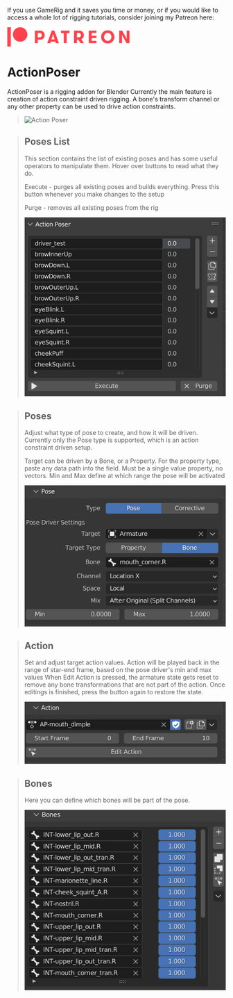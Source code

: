 If you use GameRig and it saves you time or money, or if you would like to access a whole lot of rigging tutorials, consider joining my Patreon here:

[![Patreon](images/Digital-Patreon-Logo_FieryCoral.png)](https://www.patreon.com/arminhalac)


# ActionPoser

ActionPoser is a rigging addon for Blender
Currently the main feature is creation of action constraint driven rigging.
A bone's transform channel or any other property can be used to drive action constraints.

> ![Action Poser](images/blender_XRXHmdipBF.gif)

> ## Poses List
> This section contains the list of existing poses and has some useful operators to manipulate them.
> Hover over buttons to read what they do.
> 
> Execute - purges all existing poses and builds everything. Press this button whenever you make changes to the setup
> 
> Purge - removes all existing poses from the rig
> 
> ![Pose List](images/poselist.png)


> ## Poses
> Adjust what type of pose to create, and how it will be driven.
> Currently only the Pose type is supported, which is an action constraint driven setup.
>
>Target can be driven by a Bone, or a Property. For the property type, paste any data path into the field. Must be a single value property, no vectors.
>Min and Max define at which range the pose will be activated
> 
> ![Pose List2](images/pose2.png)


> ## Action
> Set and adjust target action values.
> Action will be played back in the range of star-end frame, based on the pose driver's min and max values
> When Edit Action is pressed, the armature state gets reset to remove any bone transformations that are not part of the action. Once editings is finished, press the button again to restore the state.
> 
> ![Action](images/action.png)


> ## Bones
> Here you can define which bones will be part of the pose.
> 
> ![Bones](images/bones.png)
